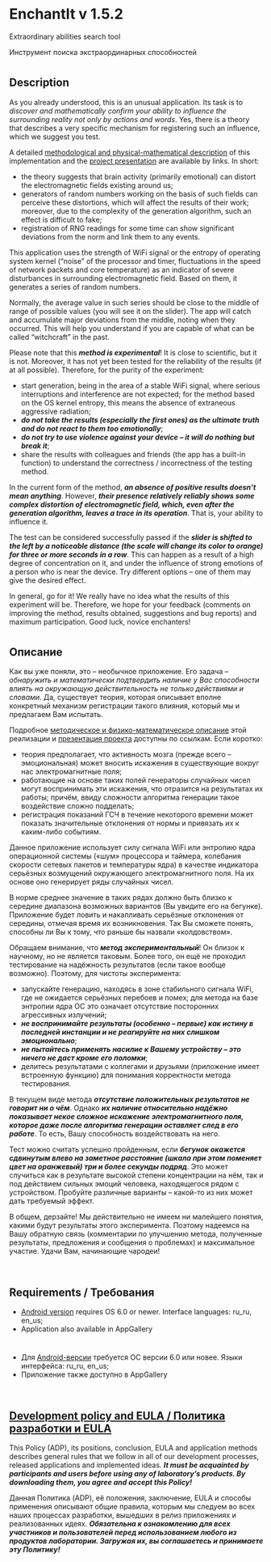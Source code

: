 # EnchantIt v 1.5.2


Extraordinary abilities search tool

Инструмент поиска экстраординарных способностей

#

## Description

As you already understood, this is an unusual application. Its task is to _discover and mathematically
confirm your ability to influence the surrounding reality not only by actions and words_. Yes, there
is a theory that describes a very specific mechanism for registering such an influence, which we suggest you test.

A detailed [methodological and physical-mathematical description](https://vk.com/@rd_aaow_fdl-enchantit) of this implementation and the
[project presentation](https://youtu.be/wSYtWe0xW4g) are available by links. In short:
- the theory suggests that brain activity (primarily emotional) can distort the electromagnetic fields existing around us;
- generators of random numbers working on the basis of such fields can perceive these distortions,
which will affect the results of their work; moreover, due to the complexity of the generation algorithm, such an effect is difficult to fake;
- registration of RNG readings for some time can show significant deviations from the norm and link them to any events.

This application uses the strength of WiFi signal or the entropy of operating system
kernel (“noise” of the processor and timer, fluctuations in the speed of network packets and core
temperature) as an indicator of severe disturbances in surrounding electromagnetic field. Based on them,
it generates a series of random numbers.

Normally, the average value in such series should be close to the middle of range of possible values
(you will see it on the slider). The app will catch and accumulate major deviations from the middle,
noting when they occurred. This will help you understand if you are capable of what can be called “witchcraft” in the past.

Please note that this ***method is experimental***! It is close to scientific, but it is not. Moreover,
it has not yet been tested for the reliability of the results (if at all possible). Therefore, for the purity of the experiment:
- start generation, being in the area of a stable WiFi signal, where serious
interruptions and interference are not expected; for the method based on the OS kernel entropy, this
means the absence of extraneous aggressive radiation;
- ***do not take the results (especially the first ones) as the ultimate truth and do not react to them too emotionally***;
- ***do not try to use violence against your device – it will do nothing but break it***;
- share the results with colleagues and friends (the app has a built-in function) to understand the
correctness / incorrectness of the testing method.

In the current form of the method, ***an absence of positive results doesn’t mean anything***. However, ***their
presence relatively reliably shows some complex distortion of electromagnetic field, which, even after
the generation algorithm, leaves a trace in its operation***. That is, your ability to influence it.

The test can be considered successfully passed if the ***slider is shifted to the left by a noticeable
distance (the scale will change its color to orange) for three or more seconds in a row***. This can happen
as a result of a high degree of concentration on it, and under the influence of strong emotions of
a person who is near the device. Try different options – one of them may give the desired effect.

In general, go for it! We really have no idea what the results of this experiment will be. Therefore,
we hope for your feedback (comments on improving the method, results obtained, suggestions and bug reports)
and maximum participation. Good luck, novice enchanters!

#

## Описание

Как вы уже поняли, это – необычное приложение. Его задача – _обнаружить и математически подтвердить
наличие у Вас способности влиять на окружающую действительность не только действиями и словами_. Да,
существует теория, которая описывает вполне конкретный механизм регистрации такого влияния, который
мы и предлагаем Вам испытать.

Подробное [методическое и физико-математическое описание](https://vk.com/@rd_aaow_fdl-enchantit) этой реализации
и [презентация проекта](https://youtu.be/wSYtWe0xW4g) доступны по ссылкам. Если коротко:
- теория предполагает, что активность мозга (прежде всего – эмоциональная) может вносить искажения
в существующие вокруг нас электромагнитные поля;
- работающие на основе таких полей генераторы случайных чисел могут воспринимать эти искажения, что
отразится на результатах их работы; причём, ввиду сложности алгоритма генерации такое воздействие сложно подделать;
- регистрация показаний ГСЧ в течение некоторого времени может показать значительные отклонения от
нормы и привязать их к каким-либо событиям.

Данное приложение использует силу сигнала WiFi или энтропию ядра операционной
системы («шум» процессора и таймера, колебания скорости сетевых пакетов и температуры ядра) в качестве
индикатора серьёзных возмущений окружающего электромагнитного поля. На их основе оно генерирует ряды случайных чисел.

В норме среднее значение в таких рядах должно быть близко к середине диапазона возможных вариантов
(Вы увидите его на бегунке). Приложение будет ловить и накапливать серьёзные отклонения от середины,
отмечая время их возникновения. Так Вы сможете понять, способны ли Вы к тому, что раньше бы назвали «колдовством».

Обращаем внимание, что ***метод экспериментальный***! Он близок к научному, но не является таковым.
Более того, он ещё не проходил тестирование на надёжность результатов (если такое вообще возможно).
Поэтому, для чистоты эксперимента:
- запускайте генерацию, находясь в зоне стабильного сигнала WiFi, где не ожидается
серьёзных перебоев и помех; для метода на базе энтропии ядра ОС это означает отсутствие посторонних агрессивных излучений;
- ***не воспринимайте результаты (особенно – первые) как истину в последней инстанции и не реагируйте на них слишком эмоционально***;
- ***не пытайтесь применять насилие к Вашему устройству – это ничего не даст кроме его поломки***;
- делитесь результатами с коллегами и друзьями (приложение имеет встроенную функцию) для понимания корректности метода тестирования.

В текущем виде метода ***отсутствие положительных результатов не говорит ни о чём***. Однако ***их наличие
относительно надёжно показывает некое сложное искажение электромагнитного поля, которое даже после
алгоритма генерации оставляет след в его работе***. То есть, Вашу способность воздействовать на него.

Тест можно считать успешно пройденным, если ***бегунок окажется сдвинутым влево на заметное расстояние
(шкала при этом поменяет цвет на оранжевый) три и более секунды подряд***. Это может случиться как
в результате высокой степени концентрации на нём, так и под действием сильных эмоций человека,
находящегося рядом с устройством. Пробуйте различные варианты – какой-то из них может дать требуемый эффект.

В общем, дерзайте! Мы действительно не имеем ни малейшего понятия, какими будут результаты этого
эксперимента. Поэтому надеемся на Вашу обратную связь (комментарии по улучшению метода, полученные
результаты, предложения и сообщения о проблемах) и максимальное участие. Удачи Вам, начинающие чародеи!

&nbsp;



## Requirements / Требования

- [Android version](https://play.google.com/store/apps/details?id=com.RD_AAOW.EnchantIt) requires OS 6.0 or newer. Interface languages: ru_ru, en_us;
- Application also available in AppGallery

#

- Для [Android-версии](https://play.google.com/store/apps/details?id=com.RD_AAOW.EnchantIt) требуется ОС версии 6.0 или новее. Языки интерфейса: ru_ru, en_us;
- Приложение также доступно в AppGallery

&nbsp;



## [Development policy and EULA / Политика разработки и EULA](https://github.com/adslbarxatov/adp)

This Policy (ADP), its positions, conclusion, EULA and application methods
describes general rules that we follow in all of our development processes, released applications and implemented ideas.
***It must be acquainted by participants and users before using any of laboratory’s products.
By downloading them, you agree and accept this Policy!***

Данная Политика (ADP), её положения, заключение, EULA и способы применения
описывают общие правила, которым мы следуем во всех наших процессах разработки, вышедших в релиз приложениях
и реализованных идеях.
***Обязательна к ознакомлению для всех участников и пользователей перед использованием любого из продуктов лаборатории.
Загружая их, вы соглашаетесь и принимаете эту Политику!***
